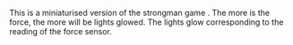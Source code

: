 This is a miniaturised version of  the strongman game . 
The more is the force, the more will be lights glowed.
The lights glow corresponding to the reading of the force sensor. 
